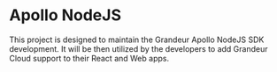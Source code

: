 # Apollo NodeJS

This project is designed to maintain the Grandeur Apollo NodeJS SDK development. It will be then utilized by the developers to add Grandeur Cloud support to their React and Web apps.